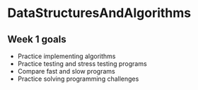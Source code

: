 # DataStructuresAndAlgorithms
## Week 1 goals
- Practice implementing algorithms
- Practice testing and stress testing programs
- Compare fast and slow programs
- Practice solving programming challenges
